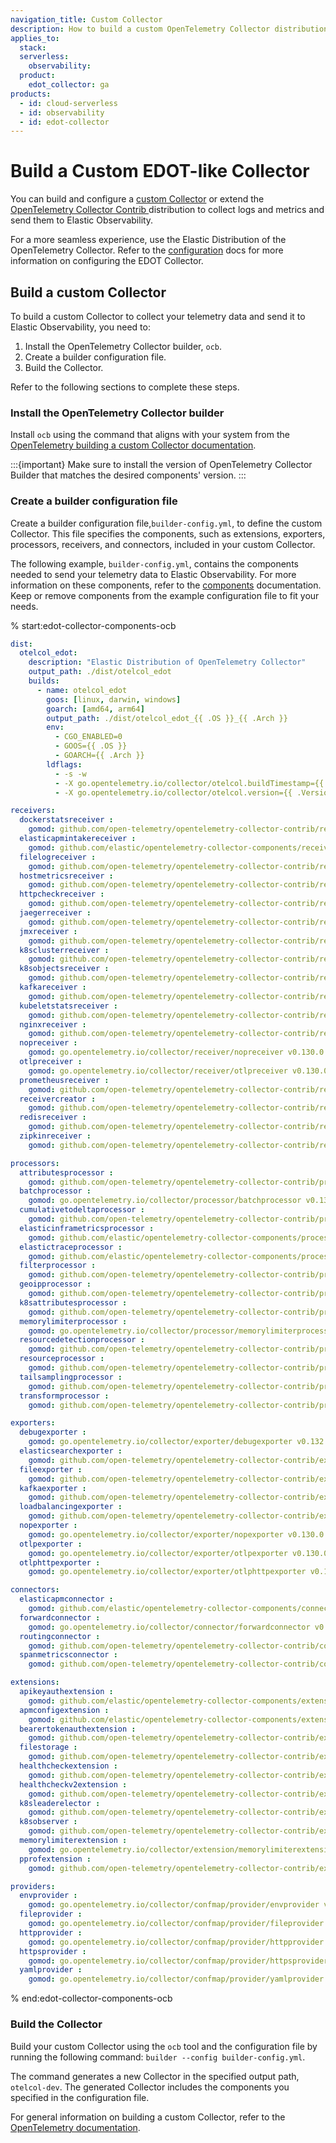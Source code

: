 ```yaml
---
navigation_title: Custom Collector
description: How to build a custom OpenTelemetry Collector distribution similar to EDOT.
applies_to:
  stack:
  serverless:
    observability:
  product:
    edot_collector: ga
products:
  - id: cloud-serverless
  - id: observability
  - id: edot-collector
---
```


# Build a Custom EDOT-like Collector

You can build and configure a [custom Collector](https://opentelemetry.io/docs/collector/custom-collector/) or extend the [OpenTelemetry Collector Contrib ](https://github.com/open-telemetry/opentelemetry-collector-contrib) distribution to collect logs and metrics and send them to Elastic Observability.

For a more seamless experience, use the Elastic Distribution of the OpenTelemetry Collector. Refer to the [configuration](/reference/edot-collector/config/index.md) docs for more information on configuring the EDOT Collector.

## Build a custom Collector

To build a custom Collector to collect your telemetry data and send it to Elastic Observability, you need to:

1. Install the OpenTelemetry Collector builder, `ocb`.
1. Create a builder configuration file.
1. Build the Collector.

Refer to the following sections to complete these steps.

### Install the OpenTelemetry Collector builder

Install `ocb` using the command that aligns with your system from the [OpenTelemetry building a custom Collector documentation](https://opentelemetry.io/docs/collector/custom-collector/#step-1---install-the-builder).

:::{important}
Make sure to install the version of OpenTelemetry Collector Builder that matches the desired components' version.
:::

### Create a builder configuration file

Create a builder configuration file,`builder-config.yml`, to define the custom Collector. This file specifies the components, such as extensions, exporters, processors, receivers, and connectors, included in your custom Collector.

The following example, `builder-config.yml`, contains the components needed to send your telemetry data to Elastic Observability. For more information on these components, refer to the [components](/reference/edot-collector/components.md) documentation. Keep or remove components from the example configuration file to fit your needs.

% start:edot-collector-components-ocb
```yaml
dist:
  otelcol_edot:
    description: "Elastic Distribution of OpenTelemetry Collector"
    output_path: ./dist/otelcol_edot
    builds:
      - name: otelcol_edot
        goos: [linux, darwin, windows]
        goarch: [amd64, arm64]
        output_path: ./dist/otelcol_edot_{{ .OS }}_{{ .Arch }}
        env:
          - CGO_ENABLED=0
          - GOOS={{ .OS }}
          - GOARCH={{ .Arch }}
        ldflags:
          - -s -w
          - -X go.opentelemetry.io/collector/otelcol.buildTimestamp={{ .BuildTimestamp }}
          - -X go.opentelemetry.io/collector/otelcol.version={{ .Version }}

receivers:
  dockerstatsreceiver :
    gomod: github.com/open-telemetry/opentelemetry-collector-contrib/receiver/dockerstatsreceiver v0.130.0
  elasticapmintakereceiver :
    gomod: github.com/elastic/opentelemetry-collector-components/receiver/elasticapmintakereceiver v0.2.1
  filelogreceiver :
    gomod: github.com/open-telemetry/opentelemetry-collector-contrib/receiver/filelogreceiver v0.130.0
  hostmetricsreceiver :
    gomod: github.com/open-telemetry/opentelemetry-collector-contrib/receiver/hostmetricsreceiver v0.130.0
  httpcheckreceiver :
    gomod: github.com/open-telemetry/opentelemetry-collector-contrib/receiver/httpcheckreceiver v0.130.0
  jaegerreceiver :
    gomod: github.com/open-telemetry/opentelemetry-collector-contrib/receiver/jaegerreceiver v0.130.0
  jmxreceiver :
    gomod: github.com/open-telemetry/opentelemetry-collector-contrib/receiver/jmxreceiver v0.130.0
  k8sclusterreceiver :
    gomod: github.com/open-telemetry/opentelemetry-collector-contrib/receiver/k8sclusterreceiver v0.130.0
  k8sobjectsreceiver :
    gomod: github.com/open-telemetry/opentelemetry-collector-contrib/receiver/k8sobjectsreceiver v0.130.0
  kafkareceiver :
    gomod: github.com/open-telemetry/opentelemetry-collector-contrib/receiver/kafkareceiver v0.130.0
  kubeletstatsreceiver :
    gomod: github.com/open-telemetry/opentelemetry-collector-contrib/receiver/kubeletstatsreceiver v0.130.0
  nginxreceiver :
    gomod: github.com/open-telemetry/opentelemetry-collector-contrib/receiver/nginxreceiver v0.130.0
  nopreceiver :
    gomod: go.opentelemetry.io/collector/receiver/nopreceiver v0.130.0
  otlpreceiver :
    gomod: go.opentelemetry.io/collector/receiver/otlpreceiver v0.130.0
  prometheusreceiver :
    gomod: github.com/open-telemetry/opentelemetry-collector-contrib/receiver/prometheusreceiver v0.130.0
  receivercreator :
    gomod: github.com/open-telemetry/opentelemetry-collector-contrib/receiver/receivercreator v0.130.0
  redisreceiver :
    gomod: github.com/open-telemetry/opentelemetry-collector-contrib/receiver/redisreceiver v0.130.0
  zipkinreceiver :
    gomod: github.com/open-telemetry/opentelemetry-collector-contrib/receiver/zipkinreceiver v0.130.0

processors:
  attributesprocessor :
    gomod: github.com/open-telemetry/opentelemetry-collector-contrib/processor/attributesprocessor v0.130.0
  batchprocessor :
    gomod: go.opentelemetry.io/collector/processor/batchprocessor v0.130.0
  cumulativetodeltaprocessor :
    gomod: github.com/open-telemetry/opentelemetry-collector-contrib/processor/cumulativetodeltaprocessor v0.130.0
  elasticinframetricsprocessor :
    gomod: github.com/elastic/opentelemetry-collector-components/processor/elasticinframetricsprocessor v0.16.0
  elastictraceprocessor :
    gomod: github.com/elastic/opentelemetry-collector-components/processor/elastictraceprocessor v0.9.0
  filterprocessor :
    gomod: github.com/open-telemetry/opentelemetry-collector-contrib/processor/filterprocessor v0.130.0
  geoipprocessor :
    gomod: github.com/open-telemetry/opentelemetry-collector-contrib/processor/geoipprocessor v0.130.0
  k8sattributesprocessor :
    gomod: github.com/open-telemetry/opentelemetry-collector-contrib/processor/k8sattributesprocessor v0.130.0
  memorylimiterprocessor :
    gomod: go.opentelemetry.io/collector/processor/memorylimiterprocessor v0.130.0
  resourcedetectionprocessor :
    gomod: github.com/open-telemetry/opentelemetry-collector-contrib/processor/resourcedetectionprocessor v0.130.0
  resourceprocessor :
    gomod: github.com/open-telemetry/opentelemetry-collector-contrib/processor/resourceprocessor v0.130.0
  tailsamplingprocessor :
    gomod: github.com/open-telemetry/opentelemetry-collector-contrib/processor/tailsamplingprocessor v0.130.0
  transformprocessor :
    gomod: github.com/open-telemetry/opentelemetry-collector-contrib/processor/transformprocessor v0.130.0

exporters:
  debugexporter :
    gomod: go.opentelemetry.io/collector/exporter/debugexporter v0.132.0
  elasticsearchexporter :
    gomod: github.com/open-telemetry/opentelemetry-collector-contrib/exporter/elasticsearchexporter v0.132.0
  fileexporter :
    gomod: github.com/open-telemetry/opentelemetry-collector-contrib/exporter/fileexporter v0.130.0
  kafkaexporter :
    gomod: github.com/open-telemetry/opentelemetry-collector-contrib/exporter/kafkaexporter v0.130.0
  loadbalancingexporter :
    gomod: github.com/open-telemetry/opentelemetry-collector-contrib/exporter/loadbalancingexporter v0.130.0
  nopexporter :
    gomod: go.opentelemetry.io/collector/exporter/nopexporter v0.130.0
  otlpexporter :
    gomod: go.opentelemetry.io/collector/exporter/otlpexporter v0.130.0
  otlphttpexporter :
    gomod: go.opentelemetry.io/collector/exporter/otlphttpexporter v0.130.0

connectors:
  elasticapmconnector :
    gomod: github.com/elastic/opentelemetry-collector-components/connector/elasticapmconnector v0.6.0
  forwardconnector :
    gomod: go.opentelemetry.io/collector/connector/forwardconnector v0.130.0
  routingconnector :
    gomod: github.com/open-telemetry/opentelemetry-collector-contrib/connector/routingconnector v0.130.0
  spanmetricsconnector :
    gomod: github.com/open-telemetry/opentelemetry-collector-contrib/connector/spanmetricsconnector v0.130.0

extensions:
  apikeyauthextension :
    gomod: github.com/elastic/opentelemetry-collector-components/extension/apikeyauthextension v0.4.1
  apmconfigextension :
    gomod: github.com/elastic/opentelemetry-collector-components/extension/apmconfigextension v0.6.0
  bearertokenauthextension :
    gomod: github.com/open-telemetry/opentelemetry-collector-contrib/extension/bearertokenauthextension v0.130.0
  filestorage :
    gomod: github.com/open-telemetry/opentelemetry-collector-contrib/extension/storage/filestorage v0.130.0
  healthcheckextension :
    gomod: github.com/open-telemetry/opentelemetry-collector-contrib/extension/healthcheckextension v0.130.0
  healthcheckv2extension :
    gomod: github.com/open-telemetry/opentelemetry-collector-contrib/extension/healthcheckv2extension v0.130.0
  k8sleaderelector :
    gomod: github.com/open-telemetry/opentelemetry-collector-contrib/extension/k8sleaderelector v0.130.0
  k8sobserver :
    gomod: github.com/open-telemetry/opentelemetry-collector-contrib/extension/observer/k8sobserver v0.130.0
  memorylimiterextension :
    gomod: go.opentelemetry.io/collector/extension/memorylimiterextension v0.130.0
  pprofextension :
    gomod: github.com/open-telemetry/opentelemetry-collector-contrib/extension/pprofextension v0.130.0

providers:
  envprovider :
    gomod: go.opentelemetry.io/collector/confmap/provider/envprovider v1.36.0
  fileprovider :
    gomod: go.opentelemetry.io/collector/confmap/provider/fileprovider v1.38.0
  httpprovider :
    gomod: go.opentelemetry.io/collector/confmap/provider/httpprovider v1.36.0
  httpsprovider :
    gomod: go.opentelemetry.io/collector/confmap/provider/httpsprovider v1.35.0
  yamlprovider :
    gomod: go.opentelemetry.io/collector/confmap/provider/yamlprovider v1.38.0
```
% end:edot-collector-components-ocb

### Build the Collector

Build your custom Collector using the `ocb` tool and the configuration file by running the following command: `builder --config builder-config.yml`.

The command generates a new Collector in the specified output path, `otelcol-dev`. The generated Collector includes the components you specified in the configuration file.

For general information on building a custom Collector, refer to the [OpenTelemetry documentation](https://opentelemetry.io/docs/collector/custom-collector/#step-1---install-the-builder).

